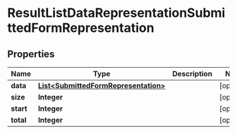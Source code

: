 
# ResultListDataRepresentationSubmittedFormRepresentation

## Properties
Name | Type | Description | Notes
------------ | ------------- | ------------- | -------------
**data** | [**List&lt;SubmittedFormRepresentation&gt;**](SubmittedFormRepresentation.md) |  |  [optional]
**size** | **Integer** |  |  [optional]
**start** | **Integer** |  |  [optional]
**total** | **Integer** |  |  [optional]



